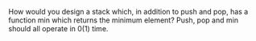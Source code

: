 How would you design a stack which, in addition to push and pop, has a function min
which returns the minimum element? Push, pop and min should all operate in 0(1) time.